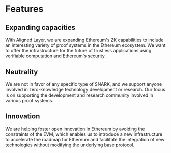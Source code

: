 # Features

## Expanding capacities

With Aligned Layer, we are expanding Ethereum's ZK capabilities to include an interesting variety of proof systems in the Ethereum ecosystem. We want to offer the infrastructure for the future of trustless applications using verifiable computation and Ethereum's security.

## Neutrality

We are not in favor of any specific type of SNARK, and we support anyone involved in zero-knowledge technology development or research. Our focus is on supporting the development and research community involved in various proof systems.

## Innovation

We are helping foster open innovation in Ethereum by avoiding the constraints of the EVM, which enables us to introduce a new infrastructure to accelerate the roadmap for Ethereum and facilitate the integration of new technologies without modifying the underlying base protocol.
